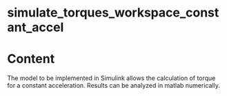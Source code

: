 # simulate_torques_workspace_constant_accel
# Content
The model to be implemented in Simulink allows the calculation of torque for a constant acceleration. Results can be analyzed in matlab numerically.
